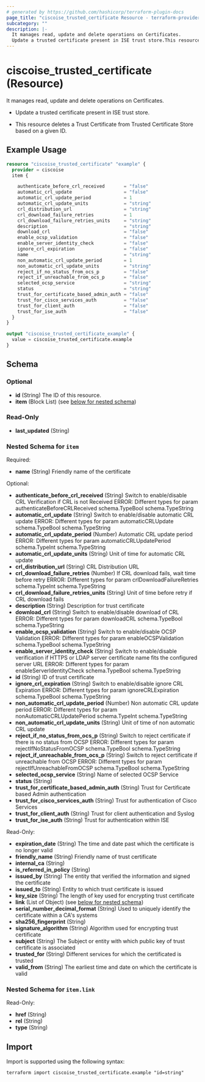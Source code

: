 ```yaml
---
# generated by https://github.com/hashicorp/terraform-plugin-docs
page_title: "ciscoise_trusted_certificate Resource - terraform-provider-ciscoise"
subcategory: ""
description: |-
  It manages read, update and delete operations on Certificates.
  Update a trusted certificate present in ISE trust store.This resource deletes a Trust Certificate from Trusted Certificate Store based on a given ID.
---
```


# ciscoise_trusted_certificate (Resource)

It manages read, update and delete operations on Certificates.
  
  - Update a trusted certificate present in ISE trust store.
  
  
  - This resource deletes a Trust Certificate from Trusted Certificate Store based on a given ID.

## Example Usage

```terraform
resource "ciscoise_trusted_certificate" "example" {
  provider = ciscoise
  item {

    authenticate_before_crl_received       = "false"
    automatic_crl_update                   = "false"
    automatic_crl_update_period            = 1
    automatic_crl_update_units             = "string"
    crl_distribution_url                   = "string"
    crl_download_failure_retries           = 1
    crl_download_failure_retries_units     = "string"
    description                            = "string"
    download_crl                           = "false"
    enable_ocsp_validation                 = "false"
    enable_server_identity_check           = "false"
    ignore_crl_expiration                  = "false"
    name                                   = "string"
    non_automatic_crl_update_period        = 1
    non_automatic_crl_update_units         = "string"
    reject_if_no_status_from_ocs_p         = "false"
    reject_if_unreachable_from_ocs_p       = "false"
    selected_ocsp_service                  = "string"
    status                                 = "string"
    trust_for_certificate_based_admin_auth = "false"
    trust_for_cisco_services_auth          = "false"
    trust_for_client_auth                  = "false"
    trust_for_ise_auth                     = "false"
  }
}

output "ciscoise_trusted_certificate_example" {
  value = ciscoise_trusted_certificate.example
}
```

<!-- schema generated by tfplugindocs -->
## Schema

### Optional

- **id** (String) The ID of this resource.
- **item** (Block List) (see [below for nested schema](#nestedblock--item))

### Read-Only

- **last_updated** (String)

<a id="nestedblock--item"></a>
### Nested Schema for `item`

Required:

- **name** (String) Friendly name of the certificate

Optional:

- **authenticate_before_crl_received** (String) Switch to enable/disable CRL Verification if CRL is not Received
  ERROR: Different types for param authenticateBeforeCRLReceived schema.TypeBool schema.TypeString
- **automatic_crl_update** (String) Switch to enable/disable automatic CRL update
  ERROR: Different types for param automaticCRLUpdate schema.TypeBool schema.TypeString
- **automatic_crl_update_period** (Number) Automatic CRL update period
  ERROR: Different types for param automaticCRLUpdatePeriod schema.TypeInt schema.TypeString
- **automatic_crl_update_units** (String) Unit of time for automatic CRL update
- **crl_distribution_url** (String) CRL Distribution URL
- **crl_download_failure_retries** (Number) If CRL download fails, wait time before retry
  ERROR: Different types for param crlDownloadFailureRetries schema.TypeInt schema.TypeString
- **crl_download_failure_retries_units** (String) Unit of time before retry if CRL download fails
- **description** (String) Description for trust certificate
- **download_crl** (String) Switch to enable/disable download of CRL
  ERROR: Different types for param downloadCRL schema.TypeBool schema.TypeString
- **enable_ocsp_validation** (String) Switch to enable/disable OCSP Validation
  ERROR: Different types for param enableOCSPValidation schema.TypeBool schema.TypeString
- **enable_server_identity_check** (String) Switch to enable/disable verification if HTTPS or LDAP server certificate name fits the configured server URL
  ERROR: Different types for param enableServerIdentityCheck schema.TypeBool schema.TypeString
- **id** (String) ID of trust certificate
- **ignore_crl_expiration** (String) Switch to enable/disable ignore CRL Expiration
  ERROR: Different types for param ignoreCRLExpiration schema.TypeBool schema.TypeString
- **non_automatic_crl_update_period** (Number) Non automatic CRL update period
  ERROR: Different types for param nonAutomaticCRLUpdatePeriod schema.TypeInt schema.TypeString
- **non_automatic_crl_update_units** (String) Unit of time of non automatic CRL update
- **reject_if_no_status_from_ocs_p** (String) Switch to reject certificate if there is no status from OCSP
  ERROR: Different types for param rejectIfNoStatusFromOCSP schema.TypeBool schema.TypeString
- **reject_if_unreachable_from_ocs_p** (String) Switch to reject certificate if unreachable from OCSP
  ERROR: Different types for param rejectIfUnreachableFromOCSP schema.TypeBool schema.TypeString
- **selected_ocsp_service** (String) Name of selected OCSP Service
- **status** (String)
- **trust_for_certificate_based_admin_auth** (String) Trust for Certificate based Admin authentication
- **trust_for_cisco_services_auth** (String) Trust for authentication of Cisco Services
- **trust_for_client_auth** (String) Trust for client authentication and Syslog
- **trust_for_ise_auth** (String) Trust for authentication within ISE

Read-Only:

- **expiration_date** (String) The time and date past which the certificate is no longer valid
- **friendly_name** (String) Friendly name of trust certificate
- **internal_ca** (String)
- **is_referred_in_policy** (String)
- **issued_by** (String) The entity that verified the information and signed the certificate
- **issued_to** (String) Entity to which trust certificate is issued
- **key_size** (String) The length of key used for encrypting trust certificate
- **link** (List of Object) (see [below for nested schema](#nestedatt--item--link))
- **serial_number_decimal_format** (String) Used to uniquely identify the certificate within a CA's systems
- **sha256_fingerprint** (String)
- **signature_algorithm** (String) Algorithm used for encrypting trust certificate
- **subject** (String) The Subject or entity with which public key of trust certificate is associated
- **trusted_for** (String) Different services for which the certificated is trusted
- **valid_from** (String) The earliest time and date on which the certificate is valid

<a id="nestedatt--item--link"></a>
### Nested Schema for `item.link`

Read-Only:

- **href** (String)
- **rel** (String)
- **type** (String)

## Import

Import is supported using the following syntax:

```shell
terraform import ciscoise_trusted_certificate.example "id=string"
```
